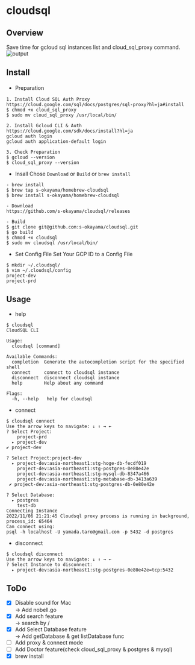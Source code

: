 # cloudsql
## Overview
Save time for gcloud sql instances list and cloud_sql_proxy command.  
![output](https://user-images.githubusercontent.com/66108143/201511654-c577bc7a-bcdb-45e9-a64c-f0abe4792680.gif)

## Install
- Preparation　
```
1. Install Cloud SQL Auth Proxy 
https://cloud.google.com/sql/docs/postgres/sql-proxy?hl=ja#install
$ chmod +x cloud_sql_proxy
$ sudo mv cloud_sql_proxy /usr/local/bin/

2. Install Gcloud CLI & Auth
https://cloud.google.com/sdk/docs/install?hl=ja
gcloud auth login
gcloud auth application-default login

3. Check Preparation
$ gcloud --version
$ cloud_sql_proxy --version
```
- Insall
Chose `Download` or `Build` or `brew install`
```
- brew install
$ brew tap s-okayama/homebrew-cloudsql
$ brew install s-okayama/homebrew-cloudsql

- Download
https://github.com/s-okayama/cloudsql/releases

- Build
$ git clone git@github.com:s-okayama/cloudsql.git
$ go build
$ chmod +x cloudsql
$ sudo mv cloudsql /usr/local/bin/
```

- Set Config File
Set Your GCP ID to a Config File
```
$ mkdir ~/.cloudsql/
$ vim ~/.cloudsql/config
project-dev
project-prd 
```

## Usage
- help
```
$ cloudsql        
CloudSQL CLI

Usage:
  cloudsql [command]

Available Commands:
  completion  Generate the autocompletion script for the specified shell
  connect     connect to cloudsql instance
  disconnect  disconnect cloudsql instance
  help        Help about any command

Flags:
  -h, --help   help for cloudsql
```

- connect
```
$ cloudsql connect
Use the arrow keys to navigate: ↓ ↑ → ← 
? Select Project: 
    project-prd
  ▸ project-dev
✔ project-dev

? Select Project:project-dev 
  ▸ project-dev:asia-northeast1:stg-hoge-db-fecdf019
    project-dev:asia-northeast1:stg-postgres-0e80e42e
    project-dev:asia-northeast1:stg-mysql-db-8347a466
    project-dev:asia-northeast1:stg-metabase-db-3413a639
 ✔ project-dev:asia-northeast1:stg-postgres-db-0e80e42e

? Select Database:
  ▸ postgres
    test-db 
Connecting Instance
2022/11/06 21:21:45 Cloudsql proxy process is running in background, process_id: 65464
Can connect using:
psql -h localhost -U yamada.taro@gmail.com -p 5432 -d postgres
```

- disconnect
```
$ cloudsql disconnect          
Use the arrow keys to navigate: ↓ ↑ → ← 
? Select Instance to disconnect: 
  ▸ project-dev:asia-northeast1:stg-postgres-0e80e42e=tcp:5432
```

## ToDo
- [x] Disable sound for Mac  
→ Add nobell.go
- [x] Add search feature  
→ search by /
- [x] Add Select Database feature  
→ Add getDatabase & get listDatabase func
- [ ] Add proxy & connect mode
- [ ] Add Doctor feature(check cloud_sql_proxy & postgres & mysql)
- [x] brew install
